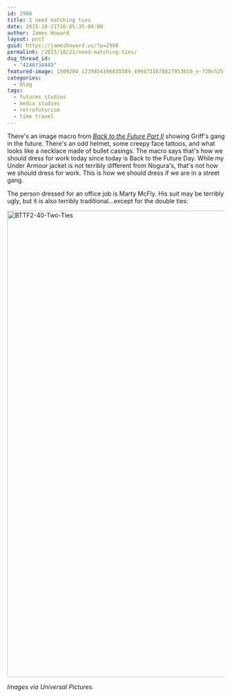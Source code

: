 ```yaml
---
id: 2908
title: I need matching ties
date: 2015-10-21T16:05:35-04:00
author: James Howard
layout: post
guid: https://jameshoward.us/?p=2908
permalink: /2015/10/21/need-matching-ties/
dsq_thread_id:
  - "4246734445"
featured-image: 1509204_1239854196035589_4994731678827953650_n-720x525.jpg
categories:
  - Blog
tags:
  - futures studies
  - media studies
  - retrofuturism
  - time travel
---
```

There's an image macro from _[Back to the Future Part II](https://en.wikipedia.org/wiki/Back_to_the_Future_Part_II)_ showing Griff's gang in the future.  There's an odd helmet, some creepy face tattoos, and what looks like a necklace made of bullet casings.  The macro says that's how we should dress for work today since today is Back to the Future Day.  While my Under Armour jacket is not terribly different from Nogura's, that's not how we should dress for work.  This is how we should dress if we are in a street gang.

The person dressed for an office job is Marty McFly.  His suit may be terribly ugly, but it is also terribly traditional...except for the double ties:

<img src="https://jameshoward.us/wp-content/uploads/2015/10/BTTF2-40-Two-Ties.jpg" alt="BTTF2-40-Two-Ties" width="1920" height="1080" class="aligncenter size-full wp-image-3121" />

_Images via Universal Pictures._
